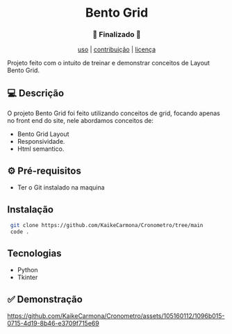 
<h1 align="center">Bento Grid</h1>
<h3 align="center">🚧 Finalizado 🚧</h3>

<p align="center">
  <a href="#uso">uso</a> |
  <a href="#contribuição">contribuição</a> |
  <a href="#licença">licença</a>
</p>



Projeto feito com o intuito de treinar e demonstrar conceitos de Layout Bento Grid.

## 💻 Descrição 
O projeto Bento Grid foi feito utilizando conceitos de grid, focando apenas no front end do site, nele abordamos conceitos de: 
- Bento Grid Layout
- Responsividade.
- Html semantico.


## ⚙ Pré-requisitos
 - Ter o Git instalado na maquina


## Instalação
```bash
 git clone https://github.com/KaikeCarmona/Cronometro/tree/main
 code .
```
## Tecnologias
- Python
- Tkinter

## ✅ Demonstração 
https://github.com/KaikeCarmona/Cronometro/assets/105160112/1096b015-0715-4d19-8b46-e3709f715e69


 
